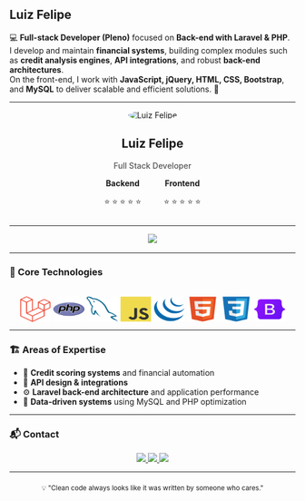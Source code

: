 ## Luiz Felipe  

💻 **Full-stack Developer (Pleno)** focused on **Back-end with Laravel & PHP**.  
I develop and maintain **financial systems**, building complex modules such as **credit analysis engines**, **API integrations**, and robust **back-end architectures**.  
On the front-end, I work with **JavaScript, jQuery, HTML, CSS, Bootstrap**, and **MySQL** to deliver scalable and efficient solutions. 🚀  

---

<div align="center">

<!-- Avatar - usando imagem estática como fallback -->
<img src="https://avatars.githubusercontent.com/u/SEU_USER_ID?v=4" alt="Luiz Felipe" width="150" style="border-radius: 50%;">

<!-- Nome e profissão -->
<h2>Luiz Felipe</h2>
<p style="color: #555; font-weight: 500;">Full Stack Developer</p>

<!-- Skills com estrelas -->
<div style="display: flex; justify-content: center; gap: 40px; margin-top: 10px;">
  <div style="text-align: center;">
    <p style="margin: 0; font-weight: bold;">Backend</p>
    <p>⭐ ⭐ ⭐ ⭐ ⭐</p>
  </div>
  <div style="text-align: center;">
    <p style="margin: 0; font-weight: bold;">Frontend</p>
    <p>⭐ ⭐ ⭐ ⭐ ⭐</p>
  </div>
</div>

</div>

---

<div align="center">
  <a href="https://github.com/thelzf">
    <img height="180em" src="https://github-readme-stats.vercel.app/api?username=thelzf&show_icons=true&theme=vue-dark&hide_border=true" />
  </a>
</div>

---

### 🧠 Core Technologies

<div align="center" style="display: inline_block"><br>
  <img align="center" alt="Laravel" height="45" width="55" src="https://raw.githubusercontent.com/devicons/devicon/master/icons/laravel/laravel-original.svg">
  <img align="center" alt="PHP" height="45" width="55" src="https://raw.githubusercontent.com/devicons/devicon/master/icons/php/php-original.svg">
  <img align="center" alt="MySQL" height="45" width="55" src="https://raw.githubusercontent.com/devicons/devicon/master/icons/mysql/mysql-original.svg">
  <img align="center" alt="JavaScript" height="45" width="55" src="https://raw.githubusercontent.com/devicons/devicon/master/icons/javascript/javascript-original.svg">
  <img align="center" alt="jQuery" height="45" width="55" src="https://raw.githubusercontent.com/devicons/devicon/master/icons/jquery/jquery-original.svg">
  <img align="center" alt="HTML5" height="45" width="55" src="https://raw.githubusercontent.com/devicons/devicon/master/icons/html5/html5-original.svg">
  <img align="center" alt="CSS3" height="45" width="55" src="https://raw.githubusercontent.com/devicons/devicon/master/icons/css3/css3-original.svg">
  <img align="center" alt="Bootstrap" height="45" width="55" src="https://raw.githubusercontent.com/devicons/devicon/master/icons/bootstrap/bootstrap-original.svg">
</div>

---

### 🏗️ Areas of Expertise

- 🧮 **Credit scoring systems** and financial automation  
- 🔄 **API design & integrations**  
- ⚙️ **Laravel back-end architecture** and application performance  
- 🧰 **Data-driven systems** using MySQL and PHP optimization  

---

### 📬 Contact

<div align="center">
  <a href="mailto:luizf.btos19@gmail.com">
    <img src="https://img.shields.io/badge/Gmail-D14836?style=for-the-badge&logo=gmail&logoColor=white">
  </a>
  <a href="https://wa.me/5517991474301" target="_blank">
    <img src="https://img.shields.io/badge/WhatsApp-25D366?style=for-the-badge&logo=whatsapp&logoColor=white">
  </a>
  <a href="https://github.com/thelzf" target="_blank">
    <img src="https://img.shields.io/badge/GitHub-171515?style=for-the-badge&logo=github&logoColor=white">
  </a>
</div>

---

<div align="center">
  <sub>💡 "Clean code always looks like it was written by someone who cares."</sub>
</div>
